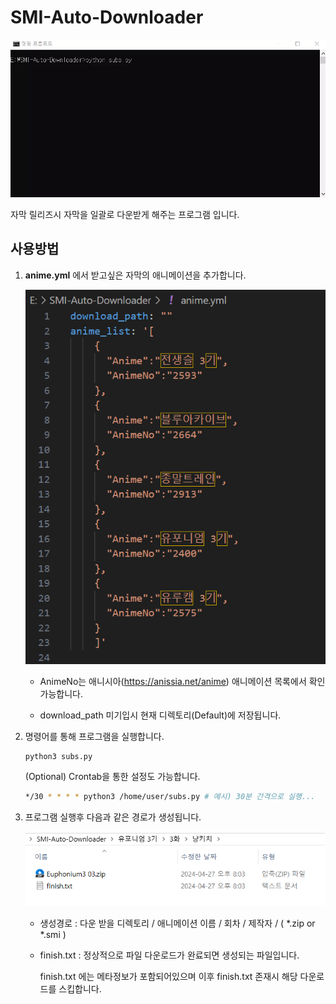# SMI-Auto-Downloader

![build](./img/build.webp)

자막 릴리즈시 자막을 일괄로 다운받게 해주는 프로그램 입니다.

## 사용방법 

1. **anime.yml** 에서 받고싶은 자막의 애니메이션을 추가합니다.

   ![config](./img/config.png)

   * AnimeNo는 애니시아(https://anissia.net/anime) 애니메이션 목록에서 확인 가능합니다. 

   * download_path 미기입시 현재 디렉토리(Default)에 저장됩니다.

     

2. 명령어를 통해 프로그램을 실행합니다.

   ```shell
   python3 subs.py
   ```

   

   (Optional) Crontab을 통한 설정도 가능합니다. 

   ``` bash
   */30 * * * * python3 /home/user/subs.py # 예시) 30분 간격으로 실행...
   ```



3. 프로그램 실행후 다음과 같은 경로가 생성됩니다.

   ![result](./img/result.png)

   * 생성경로 :  다운 받을 디렉토리 / 애니메이션 이름 / 회차 / 제작자 / ( *.zip or *.smi )

   * finish.txt : 정상적으로 파일 다운로드가 완료되면 생성되는 파일입니다. 

     finish.txt 에는 메타정보가 포함되어있으며 이후 finish.txt 존재시 해당 다운로드를 스킵합니다.

